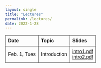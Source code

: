 ```yaml
---
layout: single
title: "Lectures"
permalink: /lectures/
date: 2022-1-28
---
```


<style>
table {
  font-family: arial, sans-serif;
  border-collapse: collapse;
  width: 100%;
  margin-left:auto;
  margin-right:auto;
}

td, th {
  border: 1px solid;
  text-align: left;
  padding: 8px;
}

</style>

<table>
  <tr>
    <th>Date</th>
    <th>Topic</th>
    <th>Slides</th>
  </tr>
  <tr>
    <td>Feb. 1, Tues</td>
    <td>Introduction</td>
    <td><a href="https:/www.google.com">intro1.pdf</a><br><a href="https:/www.google.com">intro2.pdf</a></td>
  </tr>

</table>

